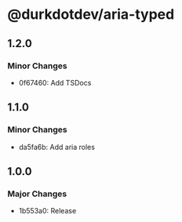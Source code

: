 # @durkdotdev/aria-typed

## 1.2.0

### Minor Changes

- 0f67460: Add TSDocs

## 1.1.0

### Minor Changes

- da5fa6b: Add aria roles

## 1.0.0

### Major Changes

- 1b553a0: Release
